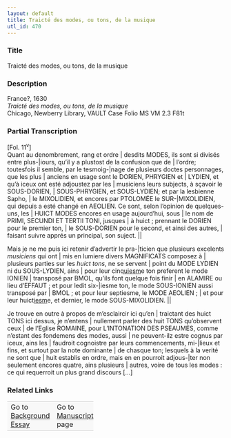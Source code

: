 ```yaml
---  
layout: default  
title: Traicté des modes, ou tons, de la musique  
utl_id: 470
---
```


### Title

Traicté des modes, ou tons, de la musique

### Description

<p>France?, 1630<br /><em>Traicté des modes, ou tons, de la musique</em><br />
Chicago, Newberry Library, VAULT Case Folio MS VM 2.3 F81t</p>



### Partial Transcription

<p>[Fol. 11<sup>v</sup>]<br />
Quant au denombrement, rang et ordre | desdits MODES, ils sont si divisés entre plus-|iours, qu’il y a plustost de la confusion que de | l’ordre; toutesfois il semble, par le tesmoig-|nage de plusieurs doctes personnages, que les plus | anciens en usage sont le DORIEN, PHRYGIEN et | LYDIEN, et qu’à iceux ont esté adjoustez par les | musiciens leurs subjects, à sçavoir le SOUS-DORIEN, | SOUS-PHRYGIEN, et SOUS-LYDIEN; et par la lesbienne Sapho, | le MIXOLIDIEN, et encores par PTOLOMÉE le SUR-|MIXOLIDIEN, qui depuis a esté changé en AEOLIEN. Ce sont, selon l’opinion de quelques-uns, les | HUICT MODES encores en usage aujourd’hui, sous | le nom de PRIMI, SECUNDI ET TERTII TONI, jusques | à huict ; prennant le DORIEN pour le premier ton, | le SOUS-DORIEN pour le second, et ainsi des autres, | faisant suivre apprés un principal, son suject. ||</p>
<p>Mais je ne me puis ici retenir d’advertir le pra-|ticien que plusieurs excelents <em>musiciens</em> qui ont | mis en lumiere divers MAGNIFICATS composez à | plusieurs parties sur les <em>huict tons</em>, ne se servent | point du MODE LYDIEN ni du SOUS-LYDIEN, ains | pour leur cinq<u>uiesm</u>e ton preferent le mode IONIEN | transposé par BMOL, qu’ils font quelque fois finir | en ALAMIRE ou lieu d’EFFAUT ; et pour ledit six-|iesme ton, le mode SOUS-IONIEN aussi transposé par | BMOL ; et pour leur septiesme, le MODE AEOLIEN ; | et pour leur huict<u>iesm</u>e, et dernier, le mode SOUS-MIXOLIDIEN. ||</p>
<p>Je trouve en outre à propos de m’esclaircir ici qu’en | traictant des huict TONS ici dessus, je n’entens | nullement parler des huit TONS qu’observent ceux | de l’Eglise ROMAINE, pour L’INTONATION DES PSEAUMES, comme n’estant des fondemens des modes, aussi | ne peuvent-ilz estre cognus par iceux, ains les | faudroit cognoistre par leurs commencements, mi-|lieux et fins, et surtout par la note dominante | de chasque ton; lesquels à la verité ne sont que | huit establis en ordre, mais en en pourroit adjous-|ter non seulement encores quatre, ains plusieurs | autres, voire de tous les modes : ce qui requerroit un plus grand discours […]</p>



### Related Links

<table border="0.5" cellpadding="1" cellspacing="1" style="width: 200px; background-color:#F8F8F8;">
    <tbody style="border-color:#ccc">
        <tr style="border-color:#ccc">
            <td>Go to <a href="https://french.newberry.t-pen.org/essay/470" target="_blank">Background Essay</a></td>
            <td>Go to <a href="https://french.newberry.t-pen.org/www/record.html?id=470" target="_blank">Manuscript</a> page</td>
        </tr>
    </tbody>
</table>
